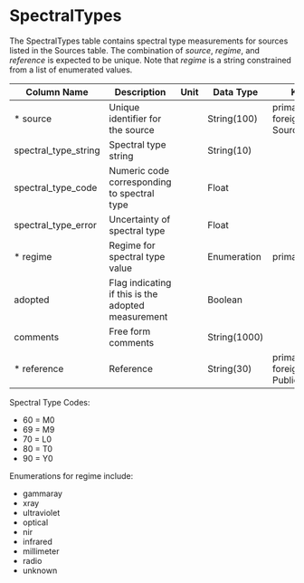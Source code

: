 # SpectralTypes

The SpectralTypes table contains spectral type measurements for sources listed in the Sources table. 
The combination of *source*, *regime*, and *reference* is expected to be unique.
Note that *regime* is a string constrained from a list of enumerated values.

| Column Name | Description  | Unit  | Data Type | Key Type  |
|---|---|---|---|---|
| * source    | Unique identifier for the source |   | String(100)  | primary and foreign: Sources.source   |
| spectral_type_string | Spectral type string |  | String(10)  |   |
| spectral_type_code | Numeric code corresponding to spectral type |  | Float  |   |
| spectral_type_error | Uncertainty of spectral type |  | Float  |   |
| * regime | Regime for spectral type value |  | Enumeration  | primary |
| adopted    | Flag indicating if this is the adopted measurement |  | Boolean  |   |
| comments  | Free form comments |   | String(1000) |   |
| * reference | Reference |   | String(30) | primary and foreign: Publications.name |

Spectral Type Codes:
 - 60 = M0 
 - 69 = M9
 - 70 = L0 
 - 80 = T0
 - 90 = Y0

Enumerations for regime include:
 - gammaray
 - xray
 - ultraviolet
 - optical
 - nir
 - infrared
 - millimeter
 - radio
 - unknown
 